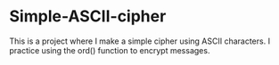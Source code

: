 # Simple-ASCII-cipher
This is a project where I make a simple cipher using ASCII characters. I practice using the ord() function to encrypt messages.
